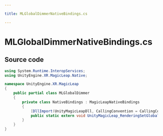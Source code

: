 ```yaml
---

title: MLGlobalDimmerNativeBindings.cs

---
```



# MLGlobalDimmerNativeBindings.cs









## Source code

```csharp
using System.Runtime.InteropServices;
using UnityEngine.XR.MagicLeap.Native;

namespace UnityEngine.XR.MagicLeap
{
    public partial class MLGlobalDimmer
    {
        private class NativeBindings : MagicLeapNativeBindings
        {
            [DllImport(UnityMagicLeapDll, CallingConvention = CallingConvention.Cdecl)]
            public static extern void UnityMagicLeap_RenderingSetGlobalDimmerValue(float dimmerValue);
        }
    }
}
```




